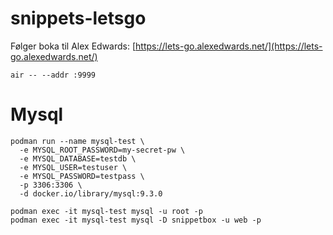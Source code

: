 # snippets-letsgo

Følger boka til Alex Edwards: [https://lets-go.alexedwards.net/](https://lets-go.alexedwards.net/)

```
air -- --addr :9999
```

# Mysql

```
podman run --name mysql-test \
  -e MYSQL_ROOT_PASSWORD=my-secret-pw \
  -e MYSQL_DATABASE=testdb \
  -e MYSQL_USER=testuser \
  -e MYSQL_PASSWORD=testpass \
  -p 3306:3306 \
  -d docker.io/library/mysql:9.3.0
```

```
podman exec -it mysql-test mysql -u root -p
podman exec -it mysql-test mysql -D snippetbox -u web -p
```


